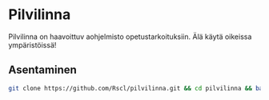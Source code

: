 # Pilvilinna

Pilvilinna on haavoittuv aohjelmisto opetustarkoituksiin. Älä käytä oikeissa ympäristöissä!

## Asentaminen
```bash
git clone https://github.com/Rscl/pilvilinna.git && cd pilvilinna && bash setup.sh
```
